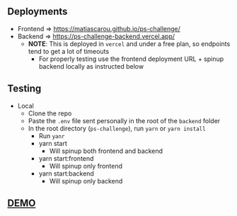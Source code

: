 ## Deployments
  - Frontend => https://matiascarou.github.io/ps-challenge/
  - Backend => https://ps-challenge-backend.vercel.app/
    - **NOTE**: This is deployed in `vercel` and under a free plan, so endpoints tend to get a lot of timeouts
      - For properly testing use the frontend deployment URL + spinup backend locally as instructed below

## Testing
- Local
  - Clone the repo
  - Paste the `.env` file sent personally in the root of the `backend` folder
  - In the root directory (`ps-challenge`), run `yarn` or `yarn install`
    - Run `yanr` 
    - yarn start
      - Will spinup both frontend and backend
    - yarn start:frontend
      - Will spinup only frontend
    - yarn start:backend
      - Will spinup only backend
     
## [DEMO](https://scale.zoom.us/clips/share/A2F3MRZJZi0wUDlOclFIaVJEUmpuelpyN2RBAQ)
